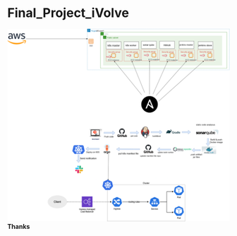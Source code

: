 # Final_Project_iVolve
![project Image](https://github.com/ibrahim-reda-2001/Final_Project_iVolve/blob/master/final-project%202.png)
**Thanks**
